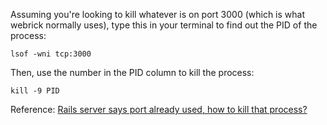 Assuming you're looking to kill whatever is on port 3000 (which is what webrick normally uses), type this in your terminal to find out the PID of the process:

`lsof -wni tcp:3000`

Then, use the number in the PID column to kill the process:

`kill -9 PID`

Reference: [Rails server says port already used, how to kill that process?](http://stackoverflow.com/questions/4473229/rails-server-says-port-already-used-how-to-kill-that-process)